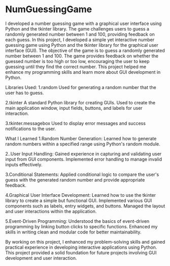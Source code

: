# NumGuessingGame
I developed a number guessing game with a graphical user interface using Python and the tkinter library. The game challenges users to guess a randomly generated number between 1 and 100, providing feedback on each guess.
In this project, I developed a simple yet interactive number guessing game using Python and the tkinter library for the graphical user interface (GUI). The objective of the game is to guess a randomly generated number between 1 and 100. The game provides feedback on whether the guessed number is too high or too low, encouraging the user to keep guessing until they find the correct number. This project helped me enhance my programming skills and learn more about GUI development in Python.

Libraries Used:
1.random
  Used for generating a random number that the user has to guess.

2.tkinter
  A standard Python library for creating GUIs.
  Used to create the main application window, input fields, buttons, and labels for user interaction.

3.tkinter.messagebox
  Used to display error messages and success notifications to the user.

What I Learned
1.Random Number Generation:
  Learned how to generate random numbers within a specified range using Python's random module.
  
2..User Input Handling:
  Gained experience in capturing and validating user input from GUI components.
  Implemented error handling to manage invalid inputs effectively.

3.Conditional Statements:
  Applied conditional logic to compare the user's guess with the generated random number and provide appropriate feedback.

4.Graphical User Interface Development:
  Learned how to use the tkinter library to create a simple but functional GUI.
  Implemented various GUI components such as labels, entry widgets, and buttons.
  Managed the layout and user interactions within the application.

5.Event-Driven Programming:
  Understood the basics of event-driven programming by linking button clicks to specific functions.
  Enhanced my skills in writing clean and modular code for better maintainability.

By working on this project, I enhanced my problem-solving skills and gained practical experience in developing interactive applications using Python. This project provided a solid foundation for future projects involving GUI development and user interaction.
